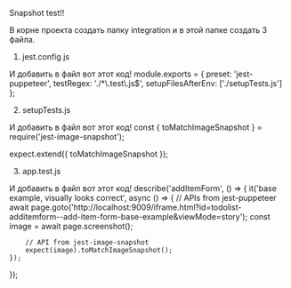 Snapshot test!!

В корне проекта создать папку integration и в этой папке создать 3 файла.

1) jest.config.js

И добавить в файл вот этот код!
module.exports = {
preset: 'jest-puppeteer',
testRegex: './*\\.test\\.js$',
setupFilesAfterEnv: ['./setupTests.js']
};


2) setupTests.js

И добавить в файл вот этот код!
const { toMatchImageSnapshot } = require('jest-image-snapshot');

expect.extend({ toMatchImageSnapshot });


3) app.test.js

И добавить в файл вот этот код!
describe('addItemForm', () => {
it('base example, visually looks correct', async () => {
// APIs from jest-puppeteer
await page.goto('http://localhost:9009/iframe.html?id=todolist-additemform--add-item-form-base-example&viewMode=story');
const image = await page.screenshot();

        // API from jest-image-snapshot
        expect(image).toMatchImageSnapshot();
    });
});
